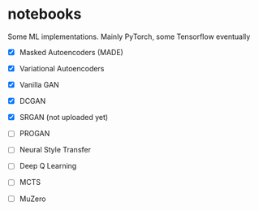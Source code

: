 # notebooks
Some ML implementations. Mainly PyTorch, some Tensorflow eventually




- [x] Masked Autoencoders (MADE)
- [x] Variational Autoencoders
- [x] Vanilla GAN
- [x] DCGAN
- [x] SRGAN (not uploaded yet)
- [ ] PROGAN
- [ ] Neural Style Transfer

- [ ] Deep Q Learning
- [ ] MCTS
- [ ] MuZero


